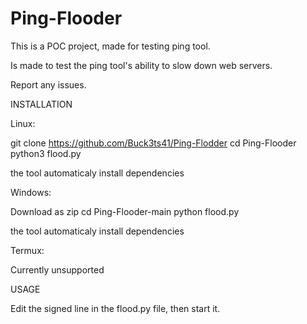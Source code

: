 # Ping-Flooder
This is a POC project, made for testing ping tool.

Is made to test the ping tool's ability to 
slow down web servers.

Report any issues.

INSTALLATION

Linux:

git clone https://github.com/Buck3ts41/Ping-Flodder
cd Ping-Flooder
python3 flood.py

the tool automaticaly install dependencies

Windows:

Download as zip
cd Ping-Flooder-main
python flood.py

the tool automaticaly install dependencies

Termux:

Currently unsupported

USAGE

Edit the signed line in the flood.py file, then start it.
